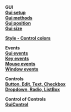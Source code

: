 __GUI__  
__[Gui setup](/Lib/Gui/Test/gui-setup/readme.md)__  
__[Gui methods](/Lib/Gui/Test/gui-methods/readme.md)__  
__[Gui position](/Lib/Gui/Test/gui-position/readme.md)__  
__[Gui size](/Lib/Gui/Test/gui-size/readme.md)__  

__[Style - Control colors](Lib/Style/readme.md)__  __Events__  
__[Gui events](Lib/Events/GuiEvents/readme.md)__  
__[Key events](Lib/Events/KeyEvents/readme.md)__  
__[Mouse events](Lib/Events/MouseEvents/readme.md)__  
__[Window events](Lib/Events/WindowEvents/readme.md)__  
__Controls__  
__[Button, Edit, Text, Checkbox](Documentation/controls/controls-main#basic-controls)__  
__[Dropdown, Radio, ListBox](Documentation/controls/controls-main#items-controls)__  __Control of Controls__  __[GuiControl](Documentation/controls/controls-guicontrol)__    